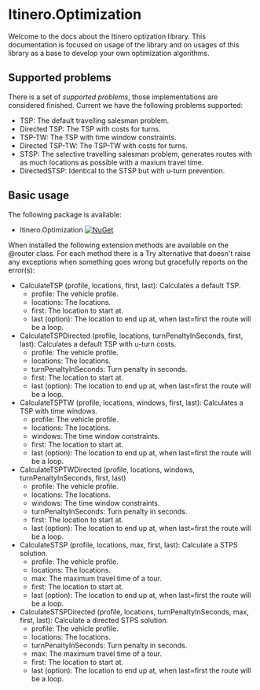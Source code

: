 # Itinero.Optimization

Welcome to the docs about the Itinero optization library. This documentation is focused on usage of the library and on usages of this library as a base to develop your own optimization algorithms.

## Supported problems

There is a set of _supported problems_, those implementations are considered finished. Current we have the following problems supported:

- TSP: The default travelling salesman problem.
- Directed TSP: The TSP with costs for turns.
- TSP-TW: The TSP with time window constraints.
- Directed TSP-TW: The TSP-TW with costs for turns.
- STSP: The selective travelling salesman problem, generates routes with as much locations as possible with a maxium travel time.
- DirectedSTSP: Identical to the STSP but with u-turn prevention.

## Basic usage

The following package is available:
- Itinero.Optimization [![NuGet](https://img.shields.io/nuget/v/Itinero.Optimization.svg?style=flat)](https://www.nuget.org/packages/Itinero.Optimization/)

When installed the following extension methods are available on the @router class. For each method there is a Try alternative that doesn't raise any exceptions when something goes wrong but gracefully reports on the error(s):

- CalculateTSP (profile, locations, first, last): Calculates a default TSP.
  - profile: The vehicle profile.
  - locations: The locations.
  - first: The location to start at.
  - last (option): The location to end up at, when last=first the route will be a loop.
- CalculateTSPDirected (profile, locations, turnPenaltyInSeconds, first, last): Calculates a default TSP with u-turn costs.
  - profile: The vehicle profile.
  - locations: The locations.
  - turnPenaltyInSeconds: Turn penalty in seconds.
  - first: The location to start at.
  - last (option): The location to end up at, when last=first the route will be a loop.
- CalculateTSPTW (profile, locations, windows, first, last): Calculates a TSP with time windows.
  - profile: The vehicle profile.
  - locations: The locations.
  - windows: The time window constraints.
  - first: The location to start at.
  - last (option): The location to end up at, when last=first the route will be a loop.
- CalculateTSPTWDirected  (profile, locations, windows, turnPenaltyInSeconds, first, last)
  - profile: The vehicle profile.
  - locations: The locations.
  - windows: The time window constraints.
  - turnPenaltyInSeconds: Turn penalty in seconds.
  - first: The location to start at.
  - last (option): The location to end up at, when last=first the route will be a loop.
- CalculateSTSP (profile, locations, max, first, last): Calculate a STPS solution.
  - profile: The vehicle profile.
  - locations: The locations.
  - max: The maximum travel time of a tour.
  - first: The location to start at.
  - last (option): The location to end up at, when last=first the route will be a loop.
- CalculateSTSPDirected (profile, locations, turnPenaltyInSeconds, max, first, last): Calculate a directed STPS solution.
  - profile: The vehicle profile.
  - locations: The locations.
  - turnPenaltyInSeconds: Turn penalty in seconds.
  - max: The maximum travel time of a tour.
  - first: The location to start at.
  - last (option): The location to end up at, when last=first the route will be a loop.